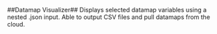 ##Datamap Visualizer##
Displays selected datamap variables using a nested .json input. Able to output CSV files and pull datamaps from the cloud.
